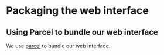 # Packaging the web interface

<!-- toc -->

## Using Parcel to bundle our web interface

We use [parcel](https://v2.parceljs.org/) to bundle our web interface.

